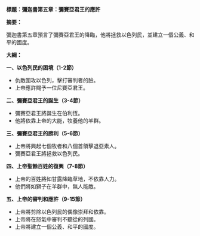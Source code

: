 **標題：彌迦書第五章：彌賽亞君王的應許**

**摘要：**

彌迦書第五章預言了彌賽亞君王的降臨，他將拯救以色列民，並建立一個公義、和平的國度。

**大綱：**

**一、以色列民的困境（1-2節）**
* 仇敵圍攻以色列，擊打審判者的臉。
* 上帝應許賜予一位尼賽亞君王。

**二、彌賽亞君王的誕生（3-4節）**
* 彌賽亞君王將誕生在伯利恆。
* 他將依靠上帝的大能，牧養他的羊群。

**三、彌賽亞君王的勝利（5-6節）**
* 上帝將興起七個牧者和八個首領擊退亞素人。
* 彌賽亞君王將拯救以色列民。

**四、上帝聖餘百姓的復興（7-8節）**
* 上帝的百姓將如甘露降臨草地，不依靠人力。
* 他們將如獅子在羊群中，無人能敵。

**五、上帝的審判和應許（9-15節）**
* 上帝將剪除以色列民的偶像崇拜和依靠。
* 上帝將在怒氣中審判不聽從的列國。
* 上帝將建立一個公義、和平的國度。